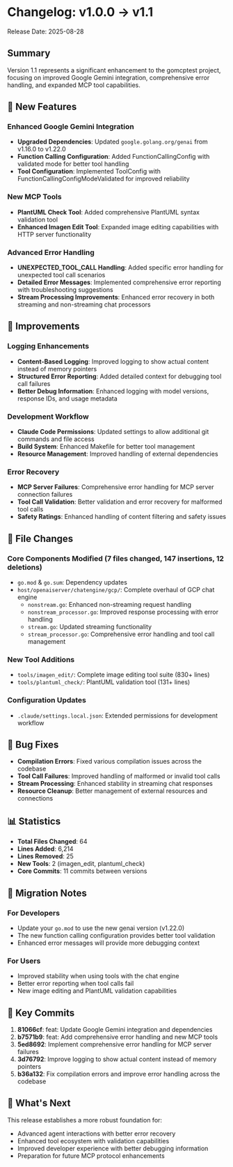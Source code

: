 # Changelog: v1.0.0 → v1.1

Release Date: 2025-08-28

## Summary

Version 1.1 represents a significant enhancement to the gomcptest project, focusing on improved Google Gemini integration, comprehensive error handling, and expanded MCP tool capabilities.

## 🚀 New Features

### Enhanced Google Gemini Integration
- **Upgraded Dependencies**: Updated `google.golang.org/genai` from v1.16.0 to v1.22.0
- **Function Calling Configuration**: Added FunctionCallingConfig with validated mode for better tool handling
- **Tool Configuration**: Implemented ToolConfig with FunctionCallingConfigModeValidated for improved reliability

### New MCP Tools
- **PlantUML Check Tool**: Added comprehensive PlantUML syntax validation tool
- **Enhanced Imagen Edit Tool**: Expanded image editing capabilities with HTTP server functionality

### Advanced Error Handling
- **UNEXPECTED_TOOL_CALL Handling**: Added specific error handling for unexpected tool call scenarios
- **Detailed Error Messages**: Implemented comprehensive error reporting with troubleshooting suggestions
- **Stream Processing Improvements**: Enhanced error recovery in both streaming and non-streaming chat processors

## 🔧 Improvements

### Logging Enhancements
- **Content-Based Logging**: Improved logging to show actual content instead of memory pointers
- **Structured Error Reporting**: Added detailed context for debugging tool call failures
- **Better Debug Information**: Enhanced logging with model versions, response IDs, and usage metadata

### Development Workflow
- **Claude Code Permissions**: Updated settings to allow additional git commands and file access
- **Build System**: Enhanced Makefile for better tool management
- **Resource Management**: Improved handling of external dependencies

### Error Recovery
- **MCP Server Failures**: Comprehensive error handling for MCP server connection failures
- **Tool Call Validation**: Better validation and error recovery for malformed tool calls
- **Safety Ratings**: Enhanced handling of content filtering and safety issues

## 📁 File Changes

### Core Components Modified (7 files changed, 147 insertions, 12 deletions)
- `go.mod` & `go.sum`: Dependency updates
- `host/openaiserver/chatengine/gcp/`: Complete overhaul of GCP chat engine
  - `nonstream.go`: Enhanced non-streaming request handling
  - `nonstream_processor.go`: Improved response processing with error handling
  - `stream.go`: Updated streaming functionality
  - `stream_processor.go`: Comprehensive error handling and tool call management

### New Tool Additions
- `tools/imagen_edit/`: Complete image editing tool suite (830+ lines)
- `tools/plantuml_check/`: PlantUML validation tool (131+ lines)

### Configuration Updates
- `.claude/settings.local.json`: Extended permissions for development workflow

## 🐛 Bug Fixes

- **Compilation Errors**: Fixed various compilation issues across the codebase
- **Tool Call Failures**: Improved handling of malformed or invalid tool calls
- **Stream Processing**: Enhanced stability in streaming chat responses
- **Resource Cleanup**: Better management of external resources and connections

## 📊 Statistics

- **Total Files Changed**: 64
- **Lines Added**: 6,214
- **Lines Removed**: 25
- **New Tools**: 2 (imagen_edit, plantuml_check)
- **Core Commits**: 11 commits between versions

## 🔄 Migration Notes

### For Developers
- Update your `go.mod` to use the new genai version (v1.22.0)
- The new function calling configuration provides better tool validation
- Enhanced error messages will provide more debugging context

### For Users
- Improved stability when using tools with the chat engine
- Better error reporting when tool calls fail
- New image editing and PlantUML validation capabilities

## 🎯 Key Commits

1. **81066cf**: feat: Update Google Gemini integration and dependencies
2. **b7571b9**: feat: Add comprehensive error handling and new MCP tools
3. **5ed8692**: Implement comprehensive error handling for MCP server failures
4. **3d76792**: Improve logging to show actual content instead of memory pointers
5. **b36a132**: Fix compilation errors and improve error handling across the codebase

## 🚀 What's Next

This release establishes a more robust foundation for:
- Advanced agent interactions with better error recovery
- Enhanced tool ecosystem with validation capabilities
- Improved developer experience with better debugging information
- Preparation for future MCP protocol enhancements
